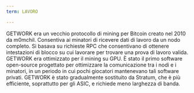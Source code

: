 ```yaml
---
term: LAVORO

---
```

GETWORK era un vecchio protocollo di mining per Bitcoin creato nel 2010 da m0mchil. Consentiva ai minatori di ricevere dati di lavoro da un nodo completo. Si basava su richieste RPC che consentivano di ottenere intestazioni di blocco su cui lavorare per trovare una prova di lavoro valida. GETWORK era ottimizzato per il mining su GPU. È stato il primo software open-source progettato per ottimizzare la comunicazione tra i nodi e i minatori, in un periodo in cui pochi giocatori mantenevano tali software privati. GETWORK è stato gradualmente sostituito da Stratum, che è più efficiente, soprattutto per gli ASIC, e richiede meno larghezza di banda.